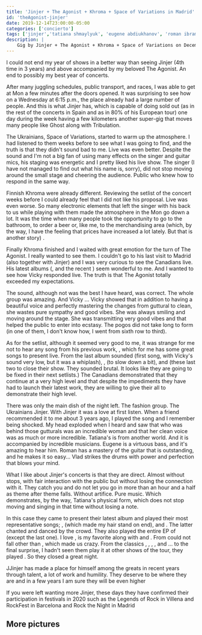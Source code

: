 ```yaml
---
title: 'Jinjer + The Agonist + Khroma + Space of Variations in Madrid'
id: 'theAgonist-jinjer'
date: 2019-12-14T23:00:00-05:00
categories: ['concierto']
tags: ['jinjer','tatiana shmaylyuk', 'eugene abdiukhanov', 'roman ibramkhalilov', 'vlad ulasevich', 'vicky psarakis' , 'danny marino', 'chris kells', 'simon mckay', 'pascal jobin', 'khroma', 'space of variations']
description: |
    Gig by Jinjer + The Agonist + Khroma + Space of Variations on December 11, 2019 at the Mon in Madrid
---
```


I could not end my year of shows in a better way than seeing Jinjer (4th time in 3 years) and above accompanied by my beloved The Agonist. An end to possibly my best year of concerts.

After many juggling schedules, public transport, and races, I was able to get at Mon a few minutes after the doors opened. It was surprising to see how on a Wednesday at 6:15 p.m., the place already had a large number of people. And this is what Jinjer has, which is capable of doing sold out (as in the rest of the concerts in Spain and as in 80% of his European tour) one day during the week having a few kilometers another super-gig that moves many people like Ghost along with Tribulation.

The Ukrainians, Space of Variations, started to warm up the atmosphere. I had listened to them weeks before to see what I was going to find, and the truth is that they didn't sound bad to me. Live was even better. Despite the sound and I'm not a big fan of using many effects on the singer and guitar mics, his staging was energetic and I pretty liked his live show. The singer (I have not managed to find out what his name is, sorry), did not stop moving around the small stage and cheering the audience. Public who knew how to respond in the same way.

<post-image
    source="theAgonist-jinjer/spaceOfVariations"
    title="Space Of Variations warming up the public"
/>

Finnish Khroma were already different. Reviewing the setlist of the concert weeks before I could already feel that I did not like his proposal. Live was even worse. So many electronic elements that left the singer with his back to us while playing with them made the atmosphere in the Mon go down a lot. It was the time when many people took the opportunity to go to the bathroom, to order a beer or, like me, to the merchandising area (which, by the way, I have the feeling that prices have increased a lot lately. But that is another story) .

<post-image
    source="theAgonist-jinjer/khroma"
    title="Khroma captured from the merchandising area"
/>

Finally Khroma finished and I waited with great emotion for the turn of The Agonist. I really wanted to see them. I couldn't go to his last visit to Madrid (also together with Jinjer) and I was very curious to see the Canadians live. His latest albums (<important text = "Eye of Providence" />, <important text = "Five" /> and the recent <important text = "Orphans" />) seem wonderful to me. And I wanted to see how Vicky responded live. The truth is that The Agonist totally exceeded my expectations.

<post-image
    source="theAgonist-jinjer/theAgonist 01"
    title="Vicky talking to the crowd"
/>

The sound, although not was the best I have heard, was correct. The whole group was amazing. And Vicky ... Vicky showed that in addition to having a beautiful voice and perfectly mastering the changes from guttural to clean, she wastes pure sympathy and good vibes. She was always smiling and moving around the stage. She was transmitting very good vibes and that helped the public to enter into ecstasy. The pogos did not take long to form (in one of them, I don't know how, I went from sixth row to third).

<post-image
    source="theAgonist-jinjer/theAgonist 02"
    title="Vicky Psarakis not only wastes a great voice, but it is pure sympathy"
/>

As for the setlist, although it seemed very good to me, it was strange for me not to hear any song from his previous work, <important text = "Five" />, which for me has some great songs to present live. From the last album <important text = "In Vertigo" /> sounded (first song, with Vicky's sound very low, but it was a whiplash), <important text = "Gift of Silence" />, <important text = "Orphans "/> (to slow down a bit), <important text =" Burn It All Down "/> and <important text =" As One We Survive "/> (these last two to close their show. They sounded brutal. It looks like they are going to be fixed in their next setlists.) The Canadians demonstrated that they continue at a very high level and that despite the impediments they have had to launch their latest work, they are willing to give their all to demonstrate their high level.

<post-image
    source="theAgonist-jinjer/theAgonist 03"
    title="Vicky's shadow"
/>

There was only the main dish of the night left. The fashion group. The Ukrainians Jinjer. With Jinjer it was a love at first listen. When a friend recommended it to me about 3 years ago, I played the song <important text = "Sit, Stay, Roll Over" /> and I remember being shocked. My head exploded when I heard <important text = "I Speak Astronomy" /> and saw that who was behind those gutturals was an incredible woman and that her clean voice was as much or more incredible. Tatiana's is from another world. And it is accompanied by incredible musicians. Eugene is a virtuous bass, and it's amazing to hear him. Roman has a mastery of the guitar that is outstanding, and he makes it so easy... Vlad strikes the drums with power and perfection that blows your mind.

<post-image
    source="theAgonist-jinjer/jinjer 01"
    title="Jinjer show starts"
/>

What I like about Jinjer's concerts is that they are direct. Almost without stops, with fair interaction with the public but without losing the connection with it. They catch you and do not let you go in more than an hour and a half as theme after theme falls. Without artifice. Pure music. Which demonstrates, by the way, Tatiana's physical form, which does not stop moving and singing in that time without losing a note.

<post-image
    source="theAgonist-jinjer/jinjer 03"
    title="Eugene on bass"
/>

In this case they came to present their latest album <important text = "Macro" /> and played their most representative songs; <important text = "Judgment (& Punishment)" />, <important text = "Retrospection" /> (which made my hair stand on end), <important text = "On the Top" /> and <important text = " Pit of Consciousness "/>. The latter chanted and danced by the crowd. They also played the entire EP of <important text = "Micro" /> (except the last one). I love <important text = "Teacher, Teacher!" />, is my favorite along with <important text = "Pisces" /> and <important text = "Words of Wisdom" />. From <important text = "Cloud Factory" /> could not fall other than <important text = "Who is Gonna Be the One" />, which made us crazy. From <important text = "King of Everything" /> the classics <important text = "Sit Stay Roll Over" />, <important text = "I Speak Astronomy" />, <important text = "Just Another" />, <important text = "Words of Wisdom" />, <important text = "Pisces" /> and ... to the final surprise, I hadn't seen them play it at other shows of the tour, they played <important text = "Captain Clock "/>. So they closed a great night.

<post-image
    source="theAgonist-jinjer/jinjer 04"
    title="Tatiana's voice is prodigious"
/>

JJinjer has made a place for himself among the greats in recent years through talent, a lot of work and humility. They deserve to be where they are and in a few years I am sure they will be even higher

<post-image
    source="theAgonist-jinjer/jinjer 06"
    title="Tatiana doesn't stop for a moment during the show"
/>

If you were left wanting more Jinjer, these days they have confirmed their participation in festivals in 2020 such as the Legends of Rock in Villena and RockFest in Barcelona and Rock the Night in Madrid

## More pictures

<div class="image-gallery">
    <post-image
        source="theAgonist-jinjer/jinjer 02"
        title="Roman on guitar"
    />
    <post-image
        source="theAgonist-jinjer/jinjer 05"
        title="Tati doesn't stop on the stage"
    />
    <post-image
        source="theAgonist-jinjer/jinjer 07"
        title="The crowd was at all times given to Tatiana and the rest of the group"
    />
</div>